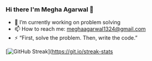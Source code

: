 ### Hi there I'm Megha Agarwal 👋


<!--**magarwal1324/magarwal1324** is a ✨ _special_ ✨ repository because its `README.md` (this file) appears on your GitHub profile.

Here are some ideas to get you started:-->

- 🔭 I’m currently working on problem solving
- 📫 How to reach me: meghaagarwal1324@gmail.com
- ⚡ “First, solve the problem. Then, write the code.”


[![GitHub Streak](https://streak-stats.demolab.com/?user=magarwal1324)](https://git.io/streak-stats

